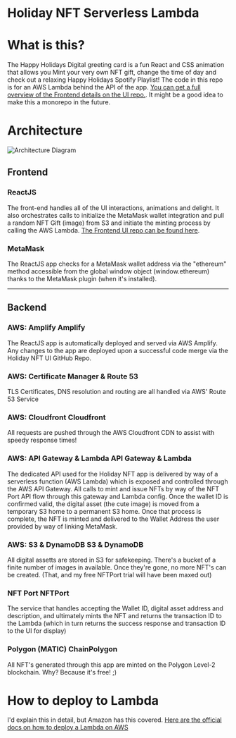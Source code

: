 # Holiday NFT Serverless Lambda

# What is this?

The Happy Holidays Digital greeting card is a fun React and CSS animation that allows you Mint your very own NFT gift, change the time of day and check out a relaxing Happy Holidays Spotify Playlist! The code in this repo is for an AWS Lambda behind the API of the app. [You can get a full overview of the Frontend details on the UI repo.](https://github.com/jeremytmack/holidaynft-ui). It might be a good idea to make this a monorepo in the future.

# Architecture

![Architecture Diagram](https://www.jeremymack.com/appDiagram.png)

## Frontend

### ReactJS

The front-end handles all of the UI interactions, animations and delight. It also orchestrates calls to initialize the MetaMask wallet integration and pull a random NFT Gift (image) from S3 and initiate the minting process by calling the AWS Lambda. [The Frontend UI repo can be found here](https://github.com/jeremytmack/holidaynft-ui).

### MetaMask

The ReactJS app checks for a MetaMask wallet address via the "ethereum" method accessible from the global window object (window.ethereum) thanks to the MetaMask plugin (when it's installed).

---

## Backend

### AWS: Amplify Amplify

The ReactJS app is automatically deployed and served via AWS Amplify. Any changes to the app are deployed upon a successful code merge via the Holiday NFT UI GitHub Repo.

### AWS: Certificate Manager & Route 53

TLS Certificates, DNS resolution and routing are all handled via AWS' Route 53 Service

### AWS: Cloudfront Cloudfront

All requests are pushed through the AWS Cloudfront CDN to assist with speedy response times!

### AWS: API Gateway & Lambda API Gateway & Lambda

The dedicated API used for the Holiday NFT app is delivered by way of a serverless function (AWS Lambda) which is exposed and controlled through the AWS API Gateway. All calls to mint and issue NFTs by way of the NFT Port API flow through this gateway and Lambda config. Once the wallet ID is confirmed valid, the digital asset (the cute image) is moved from a temporary S3 home to a permanent S3 home. Once that process is complete, the NFT is minted and delivered to the Wallet Address the user provided by way of linking MetaMask.

### AWS: S3 & DynamoDB S3 & DynamoDB

All digital assetts are stored in S3 for safekeeping. There's a bucket of a finite number of images in available. Once they're gone, no more NFT's can be created. (That, and my free NFTPort trial will have been maxed out)

### NFT Port NFTPort

The service that handles accepting the Wallet ID, digital asset address and description, and ultimately mints the NFT and returns the transaction ID to the Lambda (which in turn returns the success response and transaction ID to the UI for display)

### Polygon (MATIC) ChainPolygon

All NFT's generated through this app are minted on the Polygon Level-2 blockchain. Why? Because it's free! ;)

# How to deploy to Lambda

I'd explain this in detail, but Amazon has this covered. [Here are the official docs on how to deploy a Lambda on AWS](https://docs.aws.amazon.com/lambda/latest/dg/nodejs-package.html)
